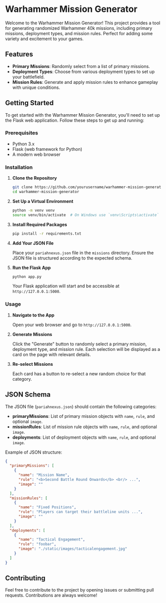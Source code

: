 
# Warhammer Mission Generator

Welcome to the Warhammer Mission Generator! This project provides a tool for generating randomized Warhammer 40k missions, including primary missions, deployment types, and mission rules. Perfect for adding some variety and excitement to your games.

## Features

- **Primary Missions**: Randomly select from a list of primary missions.
- **Deployment Types**: Choose from various deployment types to set up your battlefield.
- **Mission Rules**: Generate and apply mission rules to enhance gameplay with unique conditions.

## Getting Started

To get started with the Warhammer Mission Generator, you'll need to set up the Flask web application. Follow these steps to get up and running:

### Prerequisites

- Python 3.x
- Flask (web framework for Python)
- A modern web browser

### Installation

1. **Clone the Repository**

   ```bash
   git clone https://github.com/yourusername/warhammer-mission-generator.git
   cd warhammer-mission-generator
   ```

2. **Set Up a Virtual Environment**

   ```bash
   python -m venv venv
   source venv/bin/activate  # On Windows use `venv\Scripts\activate`
   ```

3. **Install Required Packages**

   ```bash
   pip install -r requirements.txt
   ```

4. **Add Your JSON File**

   Place your `pariahnexus.json` file in the `missions` directory. Ensure the JSON file is structured according to the expected schema.

5. **Run the Flask App**

   ```bash
   python app.py
   ```

   Your Flask application will start and be accessible at `http://127.0.0.1:5000`.

### Usage

1. **Navigate to the App**

   Open your web browser and go to `http://127.0.0.1:5000`.

2. **Generate Missions**

   Click the "Generate" button to randomly select a primary mission, deployment type, and mission rule. Each selection will be displayed as a card on the page with relevant details.

3. **Re-select Missions**

   Each card has a button to re-select a new random choice for that category.

## JSON Schema

The JSON file (`pariahnexus.json`) should contain the following categories:

- **primaryMissions**: List of primary mission objects with `name`, `rule`, and optional `image`.
- **missionRules**: List of mission rule objects with `name`, `rule`, and optional `image`.
- **deployments**: List of deployment objects with `name`, `rule`, and optional `image`.

Example of JSON structure:

```json
{
  "primaryMissions": [
    {
      "name": "Mission Name",
      "rule": "<b>Second Battle Round Onwards</b> <br/> ...",
      "image": ""
    }
  ],
  "missionRules": [
    {
      "name": "Fixed Positions",
      "rule": "Players can target their battleline units ...",
      "image": ""
    }
  ],
  "deployments": [
    {
      "name": "Tactical Engagement",
      "rule": "foobar",
      "image": "./static/images/tacticalengagement.jpg"
    }
  ]
}
```

## Contributing

Feel free to contribute to the project by opening issues or submitting pull requests. Contributions are always welcome!




